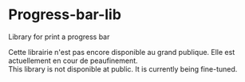 # Progress-bar-lib
Library for print a progress bar 

Cette librairie n'est pas encore disponible au grand publique. Elle est actuellement en cour de peaufinement.\
This library is not disponible at public. It is currently being fine-tuned. 

